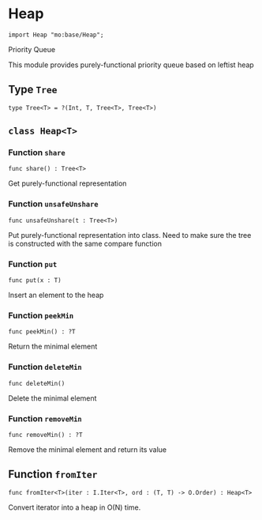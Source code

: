 # Heap

``` motoko
import Heap "mo:base/Heap";
```

Priority Queue

This module provides purely-functional priority queue based on leftist heap

## Type `Tree`
``` motoko no-repl
type Tree<T> = ?(Int, T, Tree<T>, Tree<T>)
```


## `class Heap<T>`


### Function `share`
``` motoko no-repl
func share() : Tree<T>
```

Get purely-functional representation


### Function `unsafeUnshare`
``` motoko no-repl
func unsafeUnshare(t : Tree<T>)
```

Put purely-functional representation into class. Need to make sure the tree is constructed with the same compare function


### Function `put`
``` motoko no-repl
func put(x : T)
```

Insert an element to the heap


### Function `peekMin`
``` motoko no-repl
func peekMin() : ?T
```

Return the minimal element


### Function `deleteMin`
``` motoko no-repl
func deleteMin()
```

Delete the minimal element


### Function `removeMin`
``` motoko no-repl
func removeMin() : ?T
```

Remove the minimal element and return its value

## Function `fromIter`
``` motoko no-repl
func fromIter<T>(iter : I.Iter<T>, ord : (T, T) -> O.Order) : Heap<T>
```

Convert iterator into a heap in O(N) time.

